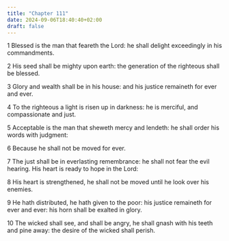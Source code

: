 ```yaml
---
title: "Chapter 111"
date: 2024-09-06T18:40:40+02:00
draft: false
---
```




1 Blessed is the man that feareth the Lord: he shall delight exceedingly in his commandments.

2 His seed shall be mighty upon earth: the generation of the righteous shall be blessed.

3 Glory and wealth shall be in his house: and his justice remaineth for ever and ever.

4 To the righteous a light is risen up in darkness: he is merciful, and compassionate and just.

5 Acceptable is the man that sheweth mercy and lendeth: he shall order his words with judgment:

6 Because he shall not be moved for ever.

7 The just shall be in everlasting remembrance: he shall not fear the evil hearing. His heart is ready to hope in the Lord:

8 His heart is strengthened, he shall not be moved until he look over his enemies.

9 He hath distributed, he hath given to the poor: his justice remaineth for ever and ever: his horn shall be exalted in glory.

10 The wicked shall see, and shall be angry, he shall gnash with his teeth and pine away: the desire of the wicked shall perish.

